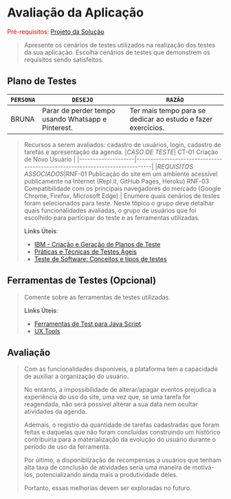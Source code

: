 # Avaliação da Aplicação

<span style="color:red">Pré-requisitos: <a href="6-Implementação.md"> Projeto da Solução</a></span>


> Apresente os cenários de testes utilizados na realização dos testes da
> sua aplicação. Escolha cenários de testes que demonstrem os requisitos
> sendo satisfeitos.

## Plano de Testes
|`PERSONA`|`DESEJO`|`RAZÃO`|
|--------------------|------------------------------------|----------------------------------------|
|BRUNA|Parar de perder tempo usando Whatsapp e Pinterest.|Ter mais tempo para se dedicar ao estudo e fazer exercícios.|

>
>
> Recursos a serem avaliados: cadastro de usuários, login, cadastro de tarefas e apresentação da agenda.
|*CASO DE TESTE*| CT-01 Criação de Novo Usuário |
|--------------------|-----------------------------------------------------------------------------|
|*REQUISITOS ASSOCIADOS*|RNF-01 Publicação do site em um ambiente acessível publicamente na Internet (Repl.it, GitHub Pages, Heroku)
  RNF-03 Compatibilidade com os principais navegadores do mercado (Google Chrome, Firefox, Microsoft Edge).|
> Enumere quais cenários de testes foram selecionados para teste. Neste
> tópico o grupo deve detalhar quais funcionalidades avaliadas, o grupo
> de usuários que foi escolhido para participar do teste e as
> ferramentas utilizadas.
> 
> **Links Úteis**:
> - [IBM - Criação e Geração de Planos de Teste](https://www.ibm.com/developerworks/br/local/rational/criacao_geracao_planos_testes_software/index.html)
> - [Práticas e Técnicas de Testes Ágeis](http://assiste.serpro.gov.br/serproagil/Apresenta/slides.pdf)
> -  [Teste de Software: Conceitos e tipos de testes](https://blog.onedaytesting.com.br/teste-de-software/)

## Ferramentas de Testes (Opcional)

> Comente sobre as ferramentas de testes utilizadas.
> 
> **Links Úteis**:
> - [Ferramentas de Test para Java Script](https://geekflare.com/javascript-unit-testing/)
> - [UX Tools](https://uxdesign.cc/ux-user-research-and-user-testing-tools-2d339d379dc7)

## Avaliação

> Com as funcionalidades disponíveis, a plataforma tem a capacidade de auxiliar a 
> organização do usuário. 
>
>
> No entanto, a impossibilidade de alterar/apagar eventos prejudica a experiência
> do uso do site, uma vez que, se uma tarefa for reagendada, não será possível alterar a 
> sua data nem ocultar atividades da agenda.
>
>
> Ademais, o registro da quantidade de tarefas cadastradas que foram feitas e 
> daquelas que não foram concluídas construindo um histórico contribuiria para a 
> materialização da evolução do usuário durante o período de uso da ferramenta.
>
>
> Por último, a disponibilzação de recompensas a usuários que tenham alta taxa de
> conclusão de atividades seria uma maneira de motivá-los, potencializando ainda 
> mais a produtividade deles.
>
>
> Portanto, essas melhorias devem ser exploradas no futuro. 
> 
